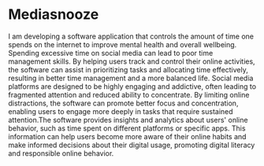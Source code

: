 # Mediasnooze
I am developing a software application that controls the amount of time one spends on the internet to improve mental health and overall wellbeing. Spending excessive time on social media can lead to poor time management skills. By helping users track and control their online activities, the software can assist in prioritizing tasks and allocating time effectively, resulting in better time management and a more balanced life.
Social media platforms are designed to be highly engaging and addictive, often leading to fragmented attention and reduced ability to concentrate. By limiting online distractions, the software can promote better focus and concentration, enabling users to engage more deeply in tasks that require sustained attention.The software provides insights and analytics about users' online behavior, such as time spent on different platforms or specific apps. This information can help users become more aware of their online habits and make informed decisions about their digital usage, promoting digital literacy and responsible online behavior.
